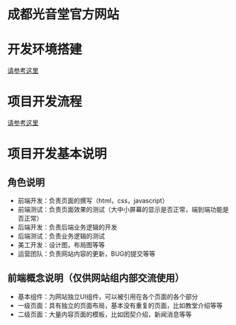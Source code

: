 # 成都光音堂官方网站

# 开发环境搭建
[请参考这里](https://git.oschina.net/gosplelightchurch/joshua/wikis/home)

# 项目开发流程
[请参考这里](http://git.oschina.net/gosplelightchurch/joshua/wikis/项目开发流程)

# 项目开发基本说明

## 角色说明
* 前端开发：负责页面的撰写（html，css，javascript）
* 前端测试：负责页面效果的测试（大中小屏幕的显示是否正常，端到端功能是否正常）
* 后端开发：负责后端业务逻辑的开发
* 后端测试：负责业务逻辑的测试
* 美工开发：设计图，布局图等等
* 运营团队：负责网站内容的更新，BUG的提交等等

## 前端概念说明（仅供网站组内部交流使用）
* 基本组件：为网站独立UI组件，可以被引用在各个页面的各个部分
* 一级页面：具有独立的页面布局，基本没有重复的页面，比如教堂介绍等等
* 二级页面：大量内容页面的模板，比如团契介绍，新闻消息等等
